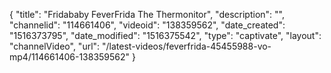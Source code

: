 {
    "title": "Fridababy FeverFrida The Thermonitor",
    "description": "",
    "channelid": "114661406",
    "videoid": "138359562",
    "date_created": "1516373795",
    "date_modified": "1516375542",
    "type": "captivate",
    "layout": "channelVideo",
    "url": "\/latest-videos\/feverfrida-45455988-vo-mp4\/114661406-138359562"
}